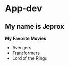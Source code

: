 # App-dev

## My name is Jeprox

**My Favorite Movies**
- Avengers
- Transformers
- Lord of the Rings
